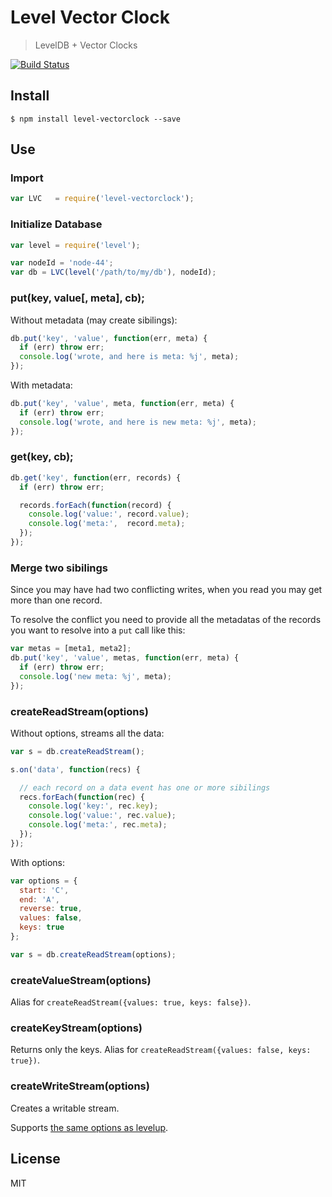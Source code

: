 # Level Vector Clock

> LevelDB + Vector Clocks

[![Build Status](https://travis-ci.org/pgte/level-vectorclock.png?branch=master)](https://travis-ci.org/pgte/level-vectorclock)


## Install

```
$ npm install level-vectorclock --save
```

## Use

### Import

```javascript
var LVC   = require('level-vectorclock');
```


### Initialize Database

```javascript
var level = require('level');

var nodeId = 'node-44';
var db = LVC(level('/path/to/my/db'), nodeId);
```

### put(key, value[, meta], cb);

Without metadata (may create sibilings):

```javascript
db.put('key', 'value', function(err, meta) {
  if (err) throw err;
  console.log('wrote, and here is meta: %j', meta);
});
```

With metadata:


```javascript
db.put('key', 'value', meta, function(err, meta) {
  if (err) throw err;
  console.log('wrote, and here is new meta: %j', meta);
});
```

### get(key, cb);

```javascript
db.get('key', function(err, records) {
  if (err) throw err;

  records.forEach(function(record) {
    console.log('value:', record.value);
    console.log('meta:',  record.meta);
  });
});
```

### Merge two sibilings

Since you may have had two conflicting writes, when you read you may get more than one record.

To resolve the conflict you need to provide all the metadatas of the records you want to resolve into a `put` call like this:


```javascript
var metas = [meta1, meta2];
db.put('key', 'value', metas, function(err, meta) {
  if (err) throw err;
  console.log('new meta: %j', meta);
});
```


### createReadStream(options)

Without options, streams all the data:

```javascript
var s = db.createReadStream();

s.on('data', function(recs) {

  // each record on a data event has one or more sibilings
  recs.forEach(function(rec) {
    console.log('key:', rec.key);
    console.log('value:', rec.value);
    console.log('meta:', rec.meta);
  });
});
```

With options:

```javascript
var options = {
  start: 'C',
  end: 'A',
  reverse: true,
  values: false,
  keys: true
};

var s = db.createReadStream(options);
```

### createValueStream(options)

Alias for `createReadStream({values: true, keys: false})`.

### createKeyStream(options)

Returns only the keys. Alias for `createReadStream({values: false, keys: true})`.


### createWriteStream(options)

Creates a writable stream.

Supports [the same options as levelup](https://github.com/rvagg/node-levelup#createWriteStream).

## License

MIT